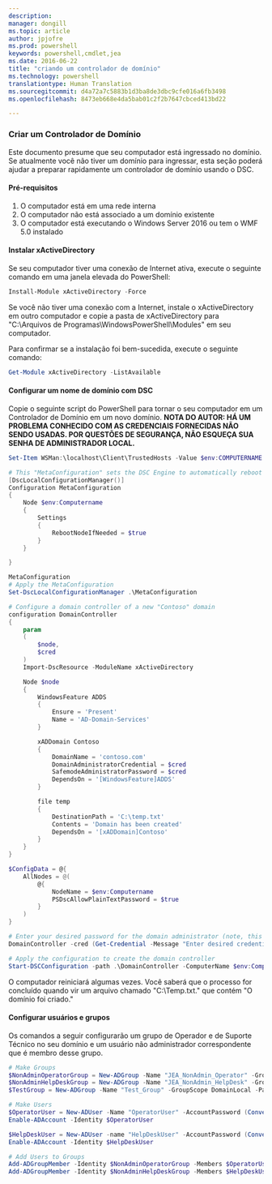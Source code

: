 ```yaml
---
description: 
manager: dongill
ms.topic: article
author: jpjofre
ms.prod: powershell
keywords: powershell,cmdlet,jea
ms.date: 2016-06-22
title: "criando um controlador de domínio"
ms.technology: powershell
translationtype: Human Translation
ms.sourcegitcommit: d4a72a7c5883b1d3ba8de3dbc9cfe016a6fb3498
ms.openlocfilehash: 8473eb668e4da5bab01c2f2b7647cbced413bd22

---
```


### Criar um Controlador de Domínio

Este documento presume que seu computador está ingressado no domínio.
Se atualmente você não tiver um domínio para ingressar, esta seção poderá ajudar a preparar rapidamente um controlador de domínio usando o DSC.

#### Pré-requisitos

1.  O computador está em uma rede interna
2.  O computador não está associado a um domínio existente
3.  O computador está executando o Windows Server 2016 ou tem o WMF 5.0 instalado

#### Instalar xActiveDirectory
Se seu computador tiver uma conexão de Internet ativa, execute o seguinte comando em uma janela elevada do PowerShell:
```PowerShell
Install-Module xActiveDirectory -Force
```
Se você não tiver uma conexão com a Internet, instale o xActiveDirectory em outro computador e copie a pasta de xActiveDirectory para "C:\Arquivos de Programas\WindowsPowerShell\Modules" em seu computador.

Para confirmar se a instalação foi bem-sucedida, execute o seguinte comando:
```PowerShell
Get-Module xActiveDirectory -ListAvailable
```

#### Configurar um nome de domínio com DSC
Copie o seguinte script do PowerShell para tornar o seu computador em um Controlador de Domínio em um novo domínio.
**NOTA DO AUTOR: HÁ UM PROBLEMA CONHECIDO COM AS CREDENCIAIS FORNECIDAS NÃO SENDO USADAS.  POR QUESTÕES DE SEGURANÇA, NÃO ESQUEÇA SUA SENHA DE ADMINISTRADOR LOCAL.**

```PowerShell
Set-Item WSMan:\localhost\Client\TrustedHosts -Value $env:COMPUTERNAME -Force

# This "MetaConfiguration" sets the DSC Engine to automatically reboot if required
[DscLocalConfigurationManager()]
Configuration MetaConfiguration
{
    Node $env:Computername
    {
        Settings
        {
            RebootNodeIfNeeded = $true
        }
    }

}

MetaConfiguration
# Apply the MetaConfiguration
Set-DscLocalConfigurationManager .\MetaConfiguration

# Configure a domain controller of a new "Contoso" domain
configuration DomainController
{
    param
    (
        $node,
        $cred
    )
    Import-DscResource -ModuleName xActiveDirectory

    Node $node
    {
        WindowsFeature ADDS
        {
            Ensure = 'Present'
            Name = 'AD-Domain-Services'
        }

        xADDomain Contoso
        {
            DomainName = 'contoso.com'
            DomainAdministratorCredential = $cred
            SafemodeAdministratorPassword = $cred
            DependsOn = '[WindowsFeature]ADDS'
        }

        file temp
        {
            DestinationPath = 'C:\temp.txt'
            Contents = 'Domain has been created'
            DependsOn = '[xADDomain]Contoso'
        }
    }
}

$ConfigData = @{
    AllNodes = @(
        @{
            NodeName = $env:Computername
            PSDscAllowPlainTextPassword = $true
        }
    )
}

# Enter your desired password for the domain administrator (note, this will be stored as plain text)
DomainController -cred (Get-Credential -Message "Enter desired credential for domain administrator") -node $env:Computername -configurationData $ConfigData

# Apply the configuration to create the domain controller
Start-DSCConfiguration -path .\DomainController -ComputerName $env:Computername -Wait -Force -Verbose
```
O computador reiniciará algumas vezes.
Você saberá que o processo for concluído quando vir um arquivo chamado "C:\Temp.txt." que contém "O domínio foi criado."

#### Configurar usuários e grupos
Os comandos a seguir configurarão um grupo de Operador e de Suporte Técnico no seu domínio e um usuário não administrador correspondente que é membro desse grupo.
```PowerShell
# Make Groups
$NonAdminOperatorGroup = New-ADGroup -Name "JEA_NonAdmin_Operator" -GroupScope DomainLocal -PassThru
$NonAdminHelpDeskGroup = New-ADGroup -Name "JEA_NonAdmin_HelpDesk" -GroupScope DomainLocal -PassThru
$TestGroup = New-ADGroup -Name "Test_Group" -GroupScope DomainLocal -PassThru

# Make Users
$OperatorUser = New-ADUser -Name "OperatorUser" -AccountPassword (ConvertTo-SecureString 'pa$$w0rd' -AsPlainText -Force) -PassThru
Enable-ADAccount -Identity $OperatorUser

$HelpDeskUser = New-ADUser -name "HelpDeskUser" -AccountPassword (ConvertTo-SecureString 'pa$$w0rd' -AsPlainText -Force) -PassThru
Enable-ADAccount -Identity $HelpDeskUser

# Add Users to Groups
Add-ADGroupMember -Identity $NonAdminOperatorGroup -Members $OperatorUser
Add-ADGroupMember -Identity $NonAdminHelpDeskGroup -Members $HelpDeskUser
```




<!--HONumber=Jul16_HO1-->


